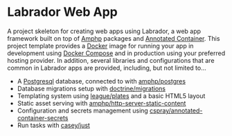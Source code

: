 # Labrador Web App

A project skeleton for creating web apps using Labrador, a web app framework built on top of [Amphp]() packages and [Annotated Container](). This project template provides a [Docker]() image for running your app in development using [Docker Compose]() and in production using your preferred hosting provider. In addition, several libraries and configurations that are common in Labrador apps are provided, including, but not limited to&hellip;

- A [Postgresql]() database, connected to with [amphp/postgres]()
- Database migrations setup with [doctrine/migrations]()
- Templating system using [league/plates]() and a basic HTML5 layout
- Static asset serving with [amphp/http-server-static-content]()
- Configuration and secrets management using [cspray/annotated-container-secrets]()
- Run tasks with [casey/just]()

